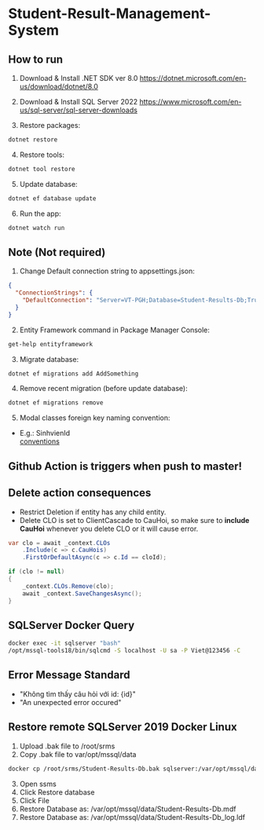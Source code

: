 # Student-Result-Management-System
## How to run
1. Download & Install .NET SDK ver 8.0
https://dotnet.microsoft.com/en-us/download/dotnet/8.0

2. Download & Install SQL Server 2022
https://www.microsoft.com/en-us/sql-server/sql-server-downloads

3. Restore packages:
```cmd
dotnet restore
```

4. Restore tools:
```cmd
dotnet tool restore
```

5. Update database:
```cmd
dotnet ef database update
```

6. Run the app:
```cmd
dotnet watch run
```

## Note (Not required)
1. Change Default connection string to appsettings.json:
```json
{
  "ConnectionStrings": {
	"DefaultConnection": "Server=VT-PGH;Database=Student-Results-Db;Trusted_Connection=True;MultipleActiveResultSets=true"
  }
}
```

2. Entity Framework command in Package Manager Console:
```cmd
get-help entityframework
```

3. Migrate database:
```cmd
dotnet ef migrations add AddSomething
```

4. Remove recent migration (before update database):
```cmd
dotnet ef migrations remove
```

5. Modal classes foreign key naming convention:
- E.g.: SinhvienId  
[conventions](https://learn.microsoft.com/en-us/ef/core/modeling/relationships/conventions)

## Github Action is triggers when push to master!

## Delete action consequences
- Restrict Deletion if entity has any child entity.
- Delete CLO is set to ClientCascade to CauHoi, so make sure to **include CauHoi** whenever you delete CLO or it will cause error.
```C#
var clo = await _context.CLOs
    .Include(c => c.CauHois)
    .FirstOrDefaultAsync(c => c.Id == cloId);

if (clo != null)
{
    _context.CLOs.Remove(clo);
    await _context.SaveChangesAsync();
}
```

## SQLServer Docker Query
```bash
docker exec -it sqlserver "bash"
/opt/mssql-tools18/bin/sqlcmd -S localhost -U sa -P Viet@123456 -C
```

## Error Message Standard
- "Không tìm thấy câu hỏi với id: {id}"
- "An unexpected error occured"

## Restore remote SQLServer 2019 Docker Linux
1. Upload .bak file to /root/srms
2. Copy .bak file to var/opt/mssql/data
```bash
docker cp /root/srms/Student-Results-Db.bak sqlserver:/var/opt/mssql/data
```
3. Open ssms
4. Click Restore database
5. Click File
6. Restore Database as: /var/opt/mssql/data/Student-Results-Db.mdf
7. Restore Database as: /var/opt/mssql/data/Student-Results-Db_log.ldf
